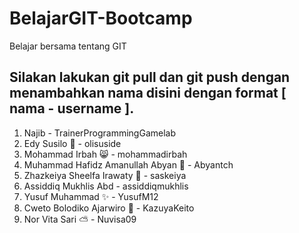 # BelajarGIT-Bootcamp

Belajar bersama tentang GIT

## Silakan lakukan git pull dan git push dengan menambahkan nama disini dengan format [ nama - username ].

1. Najib - TrainerProgrammingGamelab
2. Edy Susilo 🌻 - olisuside 
3. Mohammad Irbah 😸 - mohammadirbah
4. Muhammad Hafidz Amanullah Abyan 🦕 - Abyantch
5. Zhazkeiya Sheelfa Irawaty 🐅 - saskeiya
6. Assiddiq Mukhlis Abd - assiddiqmukhlis
7. Yusuf Muhammad ✨ - YusufM12
8. Cweto Bolodiko Ajarwiro 🦅 - KazuyaKeito
9. Nor Vita Sari ⛅ - Nuvisa09